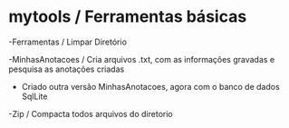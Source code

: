 # mytools / Ferramentas básicas

-Ferramentas / Limpar Diretório

-MinhasAnotacoes / Cria arquivos .txt, com as informações gravadas e pesquisa as anotações criadas
- Criado outra versão MinhasAnotacoes, agora com o banco de dados SqlLite

-Zip / Compacta todos arquivos do diretorio